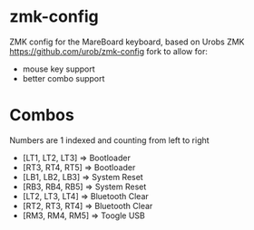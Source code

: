 # zmk-config
ZMK config for the MareBoard keyboard, based on Urobs ZMK https://github.com/urob/zmk-config fork to allow for:
* mouse key support
* better combo support


# Combos
Numbers are 1 indexed and counting from left to right
- [LT1, LT2, LT3] => Bootloader
- [RT3, RT4, RT5] => Bootloader
- [LB1, LB2, LB3] => System Reset
- [RB3, RB4, RB5] => System Reset
- [LT2, LT3, LT4] => Bluetooth Clear
- [RT2, RT3, RT4] => Bluetooth Clear
- [RM3, RM4, RM5] => Toogle USB
